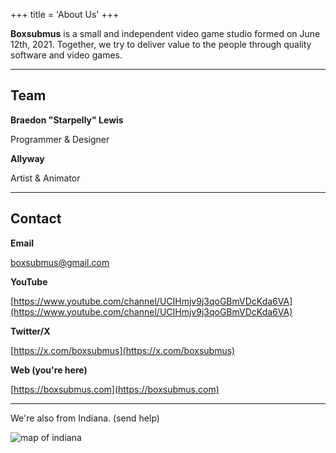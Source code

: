 +++
title = 'About Us'
+++

**Boxsubmus** is a small and independent video game studio formed on June 12th, 2021. Together, 
we try to deliver value to the people through quality software and video games.

<hr>

## Team
**Braedon "Starpelly" Lewis**

Programmer & Designer

**Allyway**

Artist & Animator

<hr>

## Contact

**Email**

[boxsubmus@gmail.com](mailto:boxsubmus@gmail.com)

**YouTube**

[https://www.youtube.com/channel/UCIHmjv9j3qoGBmVDcKda6VA](https://www.youtube.com/channel/UCIHmjv9j3qoGBmVDcKda6VA)

**Twitter/X**

[https://x.com/boxsubmus](https://x.com/boxsubmus)

**Web (you're here)**

[https://boxsubmus.com](https://boxsubmus.com)

<hr>

We're also from Indiana. (send help)

![map of indiana](/images/about/indiana.webp)